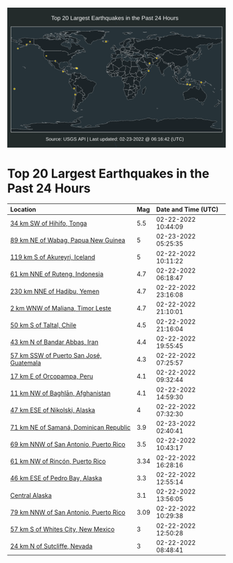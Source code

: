 ![Map](./map.png)

# Top 20 Largest Earthquakes in the Past 24 Hours

| Location | Mag | Date and Time (UTC) |
|:---|:---|:---|
| [34 km SW of Hihifo, Tonga](https://earthquake.usgs.gov/earthquakes/eventpage/us7000gmx3) | 5.5 | 02-22-2022 10:44:09 |
| [89 km NE of Wabag, Papua New Guinea](https://earthquake.usgs.gov/earthquakes/eventpage/us7000gn4g) | 5 | 02-23-2022 05:25:35 |
| [119 km S of Akureyri, Iceland](https://earthquake.usgs.gov/earthquakes/eventpage/us7000gmwz) | 5 | 02-22-2022 10:11:22 |
| [61 km NNE of Ruteng, Indonesia](https://earthquake.usgs.gov/earthquakes/eventpage/us7000gmw7) | 4.7 | 02-22-2022 06:18:47 |
| [230 km NNE of Hadibu, Yemen](https://earthquake.usgs.gov/earthquakes/eventpage/us7000gn2w) | 4.7 | 02-22-2022 23:16:08 |
| [2 km WNW of Maliana, Timor Leste](https://earthquake.usgs.gov/earthquakes/eventpage/us7000gn1u) | 4.7 | 02-22-2022 21:10:01 |
| [50 km S of Taltal, Chile](https://earthquake.usgs.gov/earthquakes/eventpage/us7000gn1x) | 4.5 | 02-22-2022 21:16:04 |
| [43 km N of Bandar Abbas, Iran](https://earthquake.usgs.gov/earthquakes/eventpage/us7000gn1e) | 4.4 | 02-22-2022 19:55:45 |
| [57 km SSW of Puerto San José, Guatemala](https://earthquake.usgs.gov/earthquakes/eventpage/us7000gmwj) | 4.3 | 02-22-2022 07:25:57 |
| [17 km E of Orcopampa, Peru](https://earthquake.usgs.gov/earthquakes/eventpage/us7000gmwx) | 4.1 | 02-22-2022 09:32:44 |
| [11 km NW of Baghlān, Afghanistan](https://earthquake.usgs.gov/earthquakes/eventpage/us7000gmyp) | 4.1 | 02-22-2022 14:59:30 |
| [47 km ESE of Nikolski, Alaska](https://earthquake.usgs.gov/earthquakes/eventpage/us7000gmwl) | 4 | 02-22-2022 07:32:30 |
| [71 km NE of Samaná, Dominican Republic](https://earthquake.usgs.gov/earthquakes/eventpage/pr2022054000) | 3.9 | 02-23-2022 02:40:41 |
| [69 km NNW of San Antonio, Puerto Rico](https://earthquake.usgs.gov/earthquakes/eventpage/pr2022053000) | 3.5 | 02-22-2022 10:43:17 |
| [61 km NW of Rincón, Puerto Rico](https://earthquake.usgs.gov/earthquakes/eventpage/pr71336623) | 3.34 | 02-22-2022 16:28:16 |
| [46 km ESE of Pedro Bay, Alaska](https://earthquake.usgs.gov/earthquakes/eventpage/ak0222fuyewd) | 3.3 | 02-22-2022 12:55:14 |
| [Central Alaska](https://earthquake.usgs.gov/earthquakes/eventpage/ak0222fvk1j9) | 3.1 | 02-22-2022 13:56:05 |
| [79 km NNW of San Antonio, Puerto Rico](https://earthquake.usgs.gov/earthquakes/eventpage/pr71336593) | 3.09 | 02-22-2022 10:29:38 |
| [57 km S of Whites City, New Mexico](https://earthquake.usgs.gov/earthquakes/eventpage/tx2022drzp) | 3 | 02-22-2022 12:50:28 |
| [24 km N of Sutcliffe, Nevada](https://earthquake.usgs.gov/earthquakes/eventpage/nn00834257) | 3 | 02-22-2022 08:48:41 |
